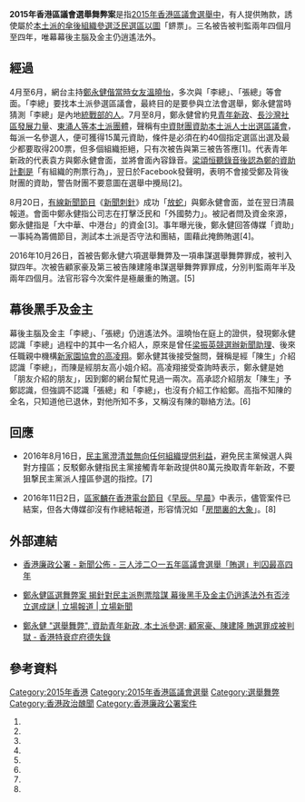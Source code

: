 **2015年香港區議會選舉舞弊案**是指[2015年香港區議會選舉中](../Page/2015年香港區議會選舉.md "wikilink")，有人提供賄款，誘使屬於[本土派的](https://zh.wikipedia.org/wiki/本土派 "wikilink")[傘後組織參選](../Page/傘後組織.md "wikilink")[泛民選區以圖](https://zh.wikipedia.org/wiki/泛民 "wikilink")「鎅票」。三名被告被判監兩年四個月至四年，唯幕幕後主腦及金主仍逍遙法外。

## 經過

4月至6月，網台主持[鄭永健偕當時女友溫曉怡](https://zh.wikipedia.org/wiki/鄭永健 "wikilink")，多次與「李總」、「張總」等會面。「李總」要找本土派參選區議會，最終目的是要參與立法會選舉，鄭永健當時猜測「李總」是內地[統戰部的人](https://zh.wikipedia.org/wiki/統戰部 "wikilink")。7月至8月，鄭永健曾約見[青年新政](../Page/青年新政.md "wikilink")、[長沙灣社區發展力量](https://zh.wikipedia.org/wiki/長沙灣社區發展力量 "wikilink")、[東涌人等](https://zh.wikipedia.org/wiki/東涌人 "wikilink")[本土派團體](https://zh.wikipedia.org/wiki/本土派 "wikilink")，聲稱有[中資財團資助本土派人士出選區議會](https://zh.wikipedia.org/wiki/中資 "wikilink")，每派一名參選人，便可獲得15萬元資助，條件是必須在約40個指定選區出選及最少都要取得200票，但多個組織拒絕，只有次被告與第三被告答應\[1\]。代表青年新政的代表袁方與鄭永健會面，並將會面內容錄音。[梁頌恒聽錄音後認為鄭的資助計劃是](https://zh.wikipedia.org/wiki/梁頌恒 "wikilink")「有組織的𠝹票行為」，翌日於Facebook發聲明，表明不會接受鄭及背後財團的資助，警告財團不要意圖在選舉中攪局\[2\]。

8月20日，[有線新聞節目](https://zh.wikipedia.org/wiki/有線新聞 "wikilink")《[新聞刺針](../Page/新聞刺針.md "wikilink")》成功「[放蛇](https://zh.wikipedia.org/wiki/放蛇 "wikilink")」與鄭永健會面，並在翌日清晨報道。會面中鄭永健指公司志在打擊泛民和「外國勢力」。被記者問及資金來源，鄭永健指是「大中華、中港台」的資金\[3\]。事年曝光後，鄭永健回答傳媒「資助」一事純為籌備節目，測試本土派是否守法和團結，圖藉此掩飾賄選\[4\]。

2016年10月26日，首被告鄭永健六項選舉舞弊及一項串謀選舉舞弊罪成，被判入獄四年。次被告顧家豪及第三被告陳建隆串謀選舉舞弊罪罪成，分別判監兩年半及兩年四個月。法官形容今次案件是極嚴重的賄選。\[5\]

## 幕後黑手及金主

幕後主腦及金主「李總」、「張總」仍逍遙法外。溫曉怡在庭上的證供，發現鄭永健認識「李總」過程中的其中一名介紹人，原來是曾任[梁振英競選辦新聞助理](../Page/梁振英.md "wikilink")、後來任職親中機構[新家園協會的](../Page/新家園協會.md "wikilink")[高凌翔](https://zh.wikipedia.org/wiki/高凌翔 "wikilink")。鄭永健其後接受盤問，聲稱是經「陳生」介紹認識「李總」，而陳是經朋友高小姐介紹。高凌翔接受查詢時表示，鄭永健是她「朋友介紹的朋友」，因到鄭的網台幫忙見過一兩次。高承認介紹朋友「陳生」予鄭認識，但強調不認識「張總」和「李總」，也沒有介紹工作給鄭。高指不知陳的全名，只知道他已退休，對他所知不多，又稱沒有陳的聯絡方法。\[6\]

## 回應

  - 2016年8月16日，[民主黨澄清並無向任何組織提供利益](../Page/民主黨_\(香港\).md "wikilink")，避免民主黨候選人與對方撞區；反駁鄭永健指民主黨接觸青年新政提供80萬元換取青年新政，不要狙撃民主黨派人撞區參選的指控。\[7\]

<!-- end list -->

  - 2016年11日2日，[區家麟在](../Page/區家麟.md "wikilink")[香港電台節目](../Page/香港電台.md "wikilink")《[早辰。早晨](../Page/早辰。早晨.md "wikilink")》中表示，儘管案件已結案，但各大傳媒卻沒有作總結報道，形容情況如「[房間裏的大象](../Page/房間裏的大象.md "wikilink")」。\[8\]

## 外部連結

  - [香港廉政公署 - 新聞公佈 -
    三人涉二○一五年區議會選舉「賄選」判囚最高四年](http://www.icac.org.hk/tc/pr/index_uid_1889.html)

<!-- end list -->

  - [鄭永健區選舞弊案 揭針對民主派𠝹票陰謀 幕後黑手及金主仍逍遙法外有否涉立選成謎 | 立場報道 |
    立場新聞](https://thestandnews.com/politics/鄭永健區選舞弊案-揭針對民主派𠝹票陰謀-幕後黑手及金主仍逍遙法外-有否涉立選成謎/)

<!-- end list -->

  - [鄭永健 "選舉舞弊", 資助青年新政, 本土派參選; 顧家豪、陳建隆 賄選罪成被判獄 -
    香港特衰症府德失錄](http://sarg-merit-fault.blogspot.hk/2016/08/blog-post_20.html)

## 參考資料

[Category:2015年香港](https://zh.wikipedia.org/wiki/Category:2015年香港 "wikilink")
[Category:2015年香港區議會選舉](https://zh.wikipedia.org/wiki/Category:2015年香港區議會選舉 "wikilink")
[Category:選舉舞弊](https://zh.wikipedia.org/wiki/Category:選舉舞弊 "wikilink")
[Category:香港政治醜聞](https://zh.wikipedia.org/wiki/Category:香港政治醜聞 "wikilink")
[Category:香港廉政公署案件](https://zh.wikipedia.org/wiki/Category:香港廉政公署案件 "wikilink")

1.
2.
3.
4.
5.
6.
7.
8.